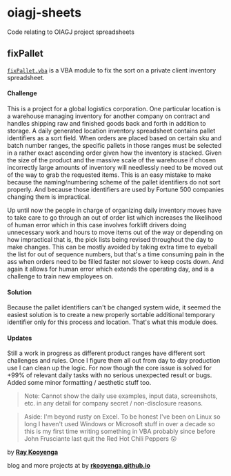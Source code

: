 # oiagj-sheets
Code relating to OIAGJ project spreadsheets

## fixPallet
[``fixPallet.vba``](https://github.com/rkooyenga/oiagj-sheets/blob/main/fixPallet.vba) is a VBA module to fix the sort on a private client inventory spreadsheet.

#### Challenge

This is a project for a global logistics corporation. One particular location is a warehouse managing inventory for another company on contract and handles shipping raw and finished goods back and forth in addition to storage. A daily generated location inventory spreadsheet contains pallet identifiers as a sort field. When orders are placed based on certain sku and batch number ranges, the specific pallets in those ranges must be selected in a rather exact ascending order given how the inventory is stacked. Given the size of the product and the massive scale of the warehouse if chosen incorrectly large amounts of inventory will needlessly need to be moved out of the way to grab the requested items. This is an easy mistake to make because the naming/numbering scheme of the pallet identifiers do not sort properly. And because those identifiers are used by Fortune 500 companies changing them is impractical.

Up until now the people in charge of organizing daily inventory moves have to take care to go through an out of order list which increases the likelihood of human error which in this case involves forklift drivers doing unnecessary work and hours to move items out of the way or depending on how impractical that is, the pick lists being revised throughout the day to make changes. This can be mostly avoided by taking extra time to eyeball the list for out of sequence numbers, but that's a time consuming pain in the ass when orders need to be filled faster not slower to keep costs down. And again it allows for human error which extends the operating day, and is a challenge to train new employees on.

#### Solution 

Because the pallet identifiers can't be changed system wide, it seemed the easiest solution is to create a new properly sortable additional temporary identifier only for this process and location. That's what this module does.

#### Updates

Still a work in progress as different product ranges have different sort challenges and rules. Once I figure them all out from day to day production use I can clean up the logic. For now though the core issue is solved for +99% of relevant daily tasks with no serious unexpected result or bugs. Added some minor formatting / aesthetic stuff too. 

> Note: Cannot show the daily use examples, input data, screenshots, etc. in any detail for company secret / non-disclosure reasons.

> Aside: I'm beyond rusty on Excel. To be honest I've been on Linux so long I haven't used Windows or Microsoft stuff in over a decade so this is my first time writing something in VBA probably since before John Frusciante last quit the Red Hot Chili Peppers 😮

by [**Ray Kooyenga**](https://github.com/rkooyenga)
 
blog and more projects at by [**rkooyenga.github.io**](https://rkooyenga.github.io/)


